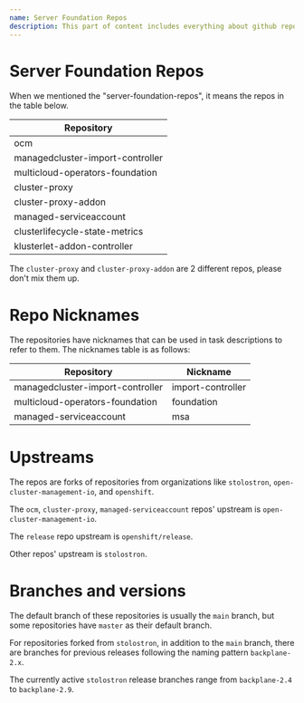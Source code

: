 ```yaml
---
name: Server Foundation Repos
description: This part of content includes everything about github repos of server foundation squad.
---
```


# Server Foundation Repos

When we mentioned the "server-foundation-repos", it means the repos in the table below.

| Repository                       |
| -------------------------------- |
| ocm                              |
| managedcluster-import-controller |
| multicloud-operators-foundation  |
| cluster-proxy                    |
| cluster-proxy-addon              |
| managed-serviceaccount           |
| clusterlifecycle-state-metrics   |
| klusterlet-addon-controller      |

The `cluster-proxy` and `cluster-proxy-addon` are 2 different repos, please don't mix them up.

# Repo Nicknames

The repositories have nicknames that can be used in task descriptions to refer to them. The nicknames table is as follows:

| Repository                       | Nickname          |
| -------------------------------- | ----------------- |
| managedcluster-import-controller | import-controller |
| multicloud-operators-foundation  | foundation        |
| managed-serviceaccount           | msa               |

# Upstreams

The repos are forks of repositories from organizations like `stolostron`, `open-cluster-management-io`, and `openshift`.

The `ocm`, `cluster-proxy`, `managed-serviceaccount` repos' upstream is `open-cluster-management-io`.

The `release` repo upstream is `openshift/release`.

Other repos' upstream is `stolostron`.

# Branches and versions

The default branch of these repositories is usually the `main` branch, but some repositories have `master` as their default branch.

For repositories forked from `stolostron`, in addition to the `main` branch, there are branches for previous releases following the naming pattern `backplane-2.x`.

The currently active `stolostron` release branches range from `backplane-2.4` to `backplane-2.9`.
